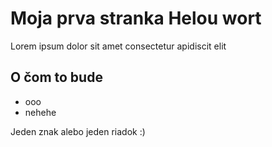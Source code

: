 # Moja prva stranka Helou wort
Lorem ipsum dolor sit amet consectetur apidiscit elit

## O čom to bude 
- ooo
- nehehe

Jeden znak alebo jeden riadok
:)
